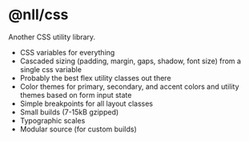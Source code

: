 # @nll/css

Another CSS utility library.

- CSS variables for everything
- Cascaded sizing (padding, margin, gaps, shadow, font size) from a single css variable
- Probably the best flex utility classes out there
- Color themes for primary, secondary, and accent colors and utility themes based on form input state
- Simple breakpoints for all layout classes
- Small builds (7-15kB gzipped)
- Typographic scales
- Modular source (for custom builds)
